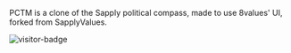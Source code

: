PCTM is a clone of the Sapply political compass, made to use 8values' UI, forked from SapplyValues.

![visitor-badge](https://visitor-badge.glitch.me/badge?page_id=swhn.github.io.PCTM)
